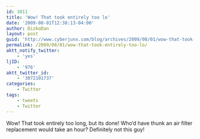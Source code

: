 ```yaml
---
id: 1011
title: 'Wow! That took entirely too lo'
date: '2009-08-01T12:38:13-04:00'
author: DizkoDan
layout: post
guid: 'http://www.cyberjunx.com/blog/archives/2009/08/01/wow-that-took-entirely-too-lo/'
permalink: /2009/08/01/wow-that-took-entirely-too-lo/
aktt_notify_twitter:
    - 'yes'
ljID:
    - '976'
aktt_twitter_id:
    - '3072101737'
categories:
    - Twitter
tags:
    - tweets
    - Twitter
---
```


Wow! That took entirely too long, but its done! Who’d have thunk an air filter replacement would take an hour? Definitely not this guy!
